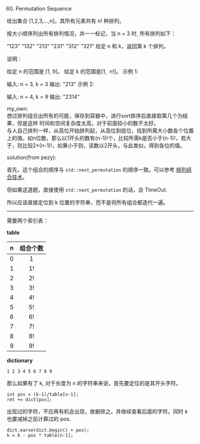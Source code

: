 60. Permutation Sequence

给出集合 [1,2,3,…,n]，其所有元素共有 n! 种排列。

按大小顺序列出所有排列情况，并一一标记，当 n = 3 时, 所有排列如下：

"123"
"132"
"213"
"231"
"312"
"321"
给定 n 和 k，返回第 k 个排列。

说明：

给定 n 的范围是 [1, 9]。
给定 k 的范围是[1,  n!]。
示例 1:

输入: n = 3, k = 3
输出: "213"
示例 2:

输入: n = 4, k = 9
输出: "2314"

my_own:  
  想过排列组合出所有的可能，保存到容器中，进行sort排序后直接取第几个为结果，但是这样
  时间和空间复杂度太高，对于前面较小的数不太好。  
   与人自己排列一样，从高位开始排列起，从高位到低位，找到所需大小数各个位置上的值。如n位数，那么以1开头的数有(n-1)!个，比较所需k是否小于(n-1)!，若大于，则比较2*(n-1)!，如果小于则，该数以2开头，与此类似，得到各位的值。

solution(from pezy):

首先，这个组合的顺序与 `std::next_permutation` 的顺序一致。可以参考 [排列组合技术](http://segmentfault.com/blog/pezy/1190000002486075)。


但如果这道题，直接使用 `std::next_permutation` 的话，会 TimeOut.

所以应该直接定位到 k 位置的字符串，而不是将所有组合都迭代一遍。

-----

需要两个索引表：

**table**

| n | 组合个数 |
|:-:|:--------:|
| 0 |     1    |
| 1 |    1!    |
| 2 |    2!    |
| 3 |    3!    |
| 4 |    4!    |
| 5 |    5!    |
| 6 |    6!    |
| 7 |    7!    |
| 8 |    8!    |
| 9 |    9!    |

**dictionary**

    1 2 3 4 5 6 7 8 9
    
那么如果有了 k, 对于长度为 n 的字符串来说，首先要定位的是其开头字符。

    int pos = (k-1)/table[n-1];
    ret += dict[pos];

出现过的字符，不应再有机会出现，故删除之。并继续查看后面的字符。同时 k 也要减掉之前计算过的 pos.

    dict.earse(dict.begin() + pos);
    k = k - pos * table[n-1];
